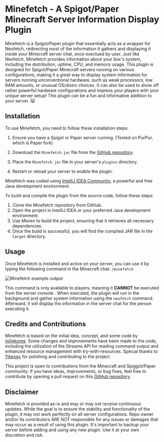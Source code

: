 # Minefetch - A Spigot/Paper Minecraft Server Information Display Plugin

Minefetch is a Spigot/Paper plugin that essentially acts as a wrapper for Neofetch, redirecting most of the information it gathers and displaying it inside your Minecraft server chat, once exectued by user. 
Just like Neofetch, Minefetch provides information about your box's system, including the distribution, uptime, CPU, and memory usage. This plugin is designed for Spigot/Paper Minecraft servers running on various configurations, making it a great way to display system information for servers running unconventional hardware, such as weak processors, low RAM amounts, or unusual OS/distro choices. It can also be used to show off rather powerful hardware configurations and impress your players with your unique server setup! This plugin can be a fun and informative addition to your server. 😺

## Installation

To use Minefetch, you need to follow these installation steps:

1. Ensure you have a Spigot or Paper server running. (Tested on PurPur, which is Paper fork)
2. Download the `Minefetch.jar` file from the [GitHub repository](https://github.com/mlijekome/minefetch/releases/tag/Release).

3. Place the `Minefetch.jar` file in your server's `plugins` directory.

4. Restart or reload your server to enable the plugin.

Minefetch was coded using [IntelliJ IDEA Community](https://www.jetbrains.com/idea/), a powerful and free Java development environment.

To build and compile the plugin from the source code, follow these steps:
1. Clone the Minefetch repository from GitHub.
2. Open the project in IntelliJ IDEA or your preferred Java development environment.
3. Use Maven to build the project, ensuring that it retrieves all necessary dependencies.
4. Once the build is successful, you will find the compiled JAR file in the `target` directory.

## Usage

Once Minefetch is installed and active on your server, you can use it by typing the following command in the Minecraft chat:
``/minefetch``

![Minefetch example output](https://i.imgur.com/rr1J3X8.png)


This command is only available to players, meaning it **CANNOT** be executed from the server console	. When executed, the plugin will run in the background and gather system information using the `neofetch` command. Afterward, it will display the information in the server chat for the person executing it.
## Credits and Contributions

Minefetch is based on the initial idea, concept, and some code by [mlijekome](https://github.com/mlijekome). Some changes and improvements have been made to the code, including the utilization of the Streams API for reading command output and enhanced resource management with try-with-resources. Special thanks to [Yikesec](https://Yikesec.github.io) for polishing and contributing to the project.

This project is open to contributions from the Minecraft and Spiggot/Paper community. If you have ideas, improvements, or bug fixes, feel free to contribute by opening a pull request on this [GitHub repository](https://github.com/mlijekome/minefetch).

## Disclaimer

Minefetch is provided as-is and may or may not receive continuous updates. While the goal is to ensure the stability and functionality of the plugin, it may not work perfectly on all server configurations. Repo owner and/or its contributors ARE NOT responsible for any issues or damages that may occur as a result of using this plugin. It's important to backup your server before adding and using any new plugin. Use it at your own discretion and risk.


